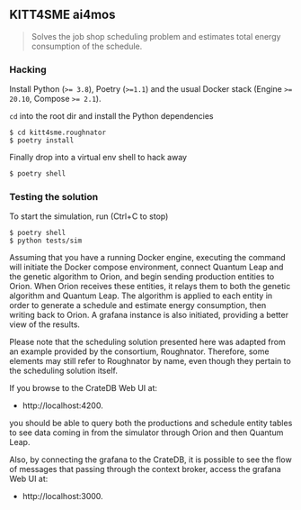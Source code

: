 KITT4SME ai4mos
-------------------
> Solves the job shop scheduling problem and estimates total energy consumption of the schedule.


### Hacking

Install Python (`>= 3.8`), Poetry (`>=1.1`) and the usual Docker
stack (Engine `>= 20.10`, Compose `>= 2.1`). 

`cd` into the root dir and install the Python dependencies

```console
$ cd kitt4sme.roughnator
$ poetry install
```

Finally drop into a virtual env shell to hack away

```bash
$ poetry shell
```


### Testing the solution

To start the simulation, run (Ctrl+C to stop)

```console
$ poetry shell
$ python tests/sim
```

Assuming that you have a running Docker engine, executing the command will 
initiate the Docker compose environment, connect Quantum Leap and the genetic 
algorithm to Orion, and begin sending production entities to Orion. When Orion 
receives these entities, it relays them to both the genetic algorithm and 
Quantum Leap. The algorithm is applied to each entity in order to generate a 
schedule and estimate energy consumption, then writing back to Orion. A grafana
instance is also initiated, providing a better view of the results.

Please note that the scheduling solution presented here was adapted from 
an example provided by the consortium, Roughnator. Therefore, some elements 
may still refer to Roughnator by name, even though they pertain to the 
scheduling solution itself.


If you browse to the CrateDB Web UI at:

- http://localhost:4200.

you should be able to query both the productions and schedule entity
tables to see data coming in from the simulator through Orion and
then Quantum Leap. 

Also, by connecting the grafana to the CrateDB, it is
possible to see the flow of messages that passing through the 
context broker, access the grafana Web UI at:

- http://localhost:3000.